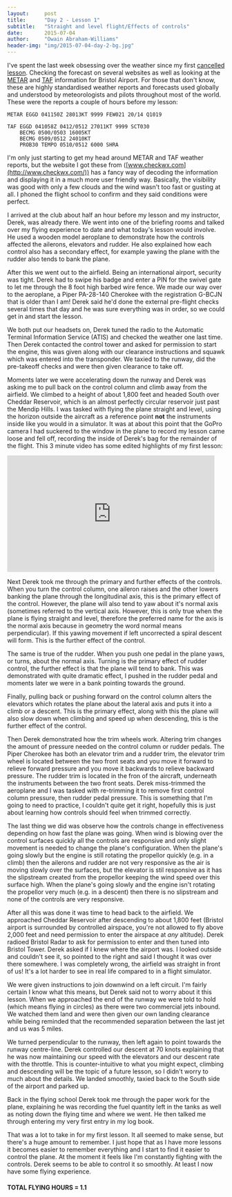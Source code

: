 ```yaml
---
layout:     post
title:      "Day 2 - Lesson 1"
subtitle:   "Straight and level flight/Effects of controls"
date:       2015-07-04
author:     "Owain Abraham-Williams"
header-img: "img/2015-07-04-day-2-bg.jpg"
---
```


I've spent the last week obsessing over the weather since my first
[cancelled lesson](/2015/06/28/day-1/). Checking the forecast on several websites as well
as looking at the [METAR](https://en.wikipedia.org/wiki/METAR) and [TAF](https://en.wikipedia.org/wiki/Terminal_aerodrome_forecast)
information for Bristol Airport. For those that don't know, these are highly standardised
weather reports and forecasts used globally and understood by meteorologists and pilots
throughout most of the world. These were the reports a couple of hours before my lesson:

    METAR EGGD 041150Z 28013KT 9999 FEW021 20/14 Q1019

    TAF EGGD 041058Z 0412/0512 27011KT 9999 SCT030
        BECMG 0500/0503 16005KT
        BECMG 0509/0512 24010KT
        PROB30 TEMPO 0510/0512 6000 SHRA

I'm only just starting to get my head around METAR and TAF weather reports, but the
website I got these from ([www.checkwx.com](http://www.checkwx.com/)) has a fancy way of
decoding the information and displaying it in a much more user friendly way. Basically,
the visibility was good with only a few clouds and the wind wasn't too fast or gusting at
all. I phoned the flight school to confirm and they said conditions were perfect.

I arrived at the club about half an hour before my lesson and my instructor, Derek, was
already there. We went into one of the briefing rooms and talked over my flying
experience to date and what today's lesson would involve. He used a wooden model aeroplane
to demonstrate how the controls affected the ailerons, elevators and rudder. He also
explained how each control also has a secondary effect, for example yawing the plane with
the rudder also tends to bank the plane.

After this we went out to the airfield. Being an international airport, security was
tight. Derek had to swipe his badge and enter a PIN for the swivel gate to let me through
the 8 foot high barbed wire fence. We made our way over to the aeroplane, a Piper
PA-28-140 Cherokee with the registration G-BCJN that is older than I am! Derek said he'd
done the external pre-flight checks several times that day and he was sure everything was
in order, so we could get in and start the lesson.

We both put our headsets on, Derek tuned the radio to the Automatic Terminal Information
Service (ATIS) and checked the weather one last time. Then Derek contacted the control
tower and asked for permission to start the engine, this was given along with our
clearance instructions and squawk which was entered into the transponder. We taxied to the
runway, did the pre-takeoff checks and were then given clearance to take off.

Moments later we were accelerating down the runway and Derek was asking me to pull back
on the control column and climb away from the airfield. We climbed to a height of about
1,800 feet and headed South over Cheddar Reservoir, which is an almost perfectly circular
reservoir just past the Mendip Hills. I was tasked with flying the plane straight and
level, using the horizon outside the aircraft as a reference point **not** the instruments
inside like you would in a simulator. It was at about this point that the GoPro camera I
had suckered to the window in the plane to record my lesson came loose and fell off,
recording the inside of Derek's bag for the remainder of the flight. This 3 minute video
has some edited highlights of my first lesson:

<iframe width="480" height="270" src="https://www.youtube.com/embed/tZQfaqQPnxI" frameborder="0" allowfullscreen></iframe>

Next Derek took me through the primary and further effects of the controls. When you turn
the control column, one aileron raises and the other lowers banking the plane through the
longitudinal axis, this is the primary effect of the control. However, the plane will also
tend to yaw about it's normal axis (sometimes referred to the vertical axis. However, this
is only true when the plane is flying straight and level, therefore the preferred name for
the axis is the normal axis because in geometry the word normal means perpendicular). If
this yawing movement if left uncorrected a spiral descent will form. This is the further
effect of the control.

The same is true of the rudder. When you push one pedal in the plane yaws, or turns, about
the normal axis. Turning is the primary effect of rudder control, the further effect is
that the plane will tend to bank. This was demonstrated with quite dramatic effect, I
pushed in the rudder pedal and moments later we were in a bank pointing towards the
ground.

Finally, pulling back or pushing forward on the control column alters the elevators which
rotates the plane about the lateral axis and puts it into a climb or a descent. This is
the primary effect, along with this the plane will also slow down when climbing and speed
up when descending, this is the further effect of the control.

Then Derek demonstrated how the trim wheels work. Altering trim changes the amount of
pressure needed on the control column or rudder pedals. The Piper Cherokee has both an
elevator trim and a rudder trim, the elevator trim wheel is located between the two front
seats and you move it forward to relieve forward pressure and you move it backwards to
relieve backward pressure. The rudder trim is located in the fron of the aircraft,
underneath the instruments between the two front seats. Derek miss-trimmed the aeroplane
and I was tasked with re-trimming it to remove first control column pressure, then rudder
pedal pressure. This is something that I'm going to need to practice, I couldn't quite get
it right, hopefully this is just about learning how controls should feel when trimmed
correctly.

The last thing we did was observe how the controls change in effectiveness depending on
how fast the plane was going. When wind is blowing over the control surfaces quickly all
the controls are responsive and only slight movement is needed to change the plane's
configuration. When the plane's going slowly but the engine is still rotating the
propellor quickly (e.g. in a climb) then the ailerons and rudder are not very responsive
as the air is moving slowly over the surfaces, but the elevator is stil responsive as it
has the slipstream created from the propellor keeping the wind speed over this surface
high. When the plane's going slowly and the engine isn't rotating the propellor very much
(e.g. in a descent) then there is no slipstream and none of the controls are very
responsive.

After all this was done it was time to head back to the airfield. We approached Cheddar
Reservoir after descending to about 1,800 feet (Bristol airport is surrounded by
controlled airspace, you're not allowed to fly above 2,000 feet and need permission to
enter the airspace at *any* altitude). Derek radioed Bristol Radar to ask for permission
to enter and then tuned into Bristol Tower. Derek asked if I knew where the airport was. I
looked outside and couldn't see it, so pointed to the right and said I thought it was over
there somewhere. I was completely wrong, the airfield was straight in front of us! It's a
lot harder to see in real life compared to in a flight simulator.

We were given instructions to join downwind on a left circuit. I'm fairly certain I know
what this means, but Derek said not to worry about it this lesson. When we approached the
end of the runway we were told to hold (which means flying in circles) as there were two
commercial jets inbound. We watched them land and were then given our own landing
clearance while being reminded that the recommended separation between the last jet and us
was 5 miles.

We turned perpendicular to the runway, then left again to point towards the runway
centre-line. Derek controlled our descent at 70 knots explaining that he was now
maintaining our speed with the elevators and our descent rate with the throttle. This is
counter-intuitive to what you might expect, climbing and descending will be the topic of a
future lesson, so I didn't worry to much about the details. We landed smoothly, taxied
back to the South side of the airport and parked up.

Back in the flying school Derek took me through the paper work for the plane, explaining
he was recording the fuel quantity left in the tanks as well as noting down the flying
time and where we went. He then talked me through entering my very first entry in my log
book.

That was a lot to take in for my first lesson. It all seemed to make sense, but there's a
huge amount to remember. I just hope that as I have more lessons it becomes easier to
remember everything and I start to find it easier to control the plane. At the moment it
feels like I'm constantly fighting with the controls. Derek seems to be able to control it
so smoothly. At least I now have some flying experience.

#### TOTAL FLYING HOURS = 1.1